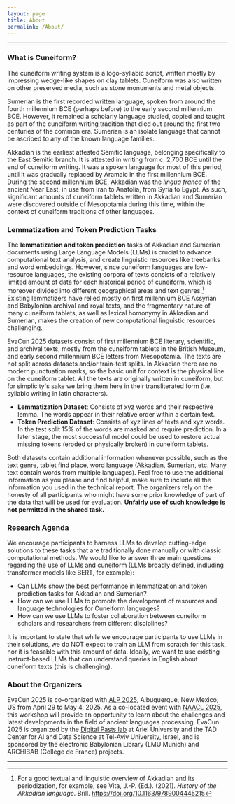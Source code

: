 ```yaml
---
layout: page
title: About
permalink: /About/
---
```

___
### What is Cuneiform?

The cuneiform writing system is a logo-syllabic script, written mostly by impressing wedge-like shapes on clay tablets. Cuneiform was also written on other preserved media, such as stone monuments and metal objects.  

Sumerian is the first recorded written language, spoken from around the fourth millennium BCE (perhaps before) to the early second millennium BCE. However, it remained a scholarly language studied, copied and taught as part of the cuneiform writing tradition that died out around the first two centuries of the common era. Sumerian is an isolate language that cannot be ascribed to any of the known language families.  

Akkadian is the earliest attested Semitic language, belonging specifically to the East Semitic branch. It is attested in writing from c. 2,700 BCE until the end of cuneiform writing. It was a spoken language for most of this period, until it was gradually replaced by Aramaic in the first millennium BCE. During the second millennium BCE, Akkadian was the *lingua franca* of the ancient Near East, in use from Iran to Anatolia, from Syria to Egypt. As such, significant amounts of cuneiform tablets written in Akkadian and Sumerian were discovered outside of Mesopotamia during this time, within the context of cuneiform traditions of other languages.

### Lemmatization and Token Prediction Tasks 

The **lemmatization and token prediction** tasks of Akkadian and Sumerian documents using Large Language Models (LLMs) is crucial to advance computational text analysis, and create linguistic resources like treebanks and word embeddings. However, since cuneiform languages are low-resource languages, the existing corpora of texts consists of a relatively limited amount of data for each historical period of cuneiform, which is moreover divided into different geographical areas and text genres.[^1] Existing lemmatizers have relied mostly on first millennium BCE Assyrian and Babylonian archival and royal texts, and the fragmentary nature of many cuneiform tablets, as well as lexical homonymy in Akkadian and Sumerian, makes the creation of new computational linguistic resources challenging. 

EvaCun 2025 datasets consist of first millennium BCE literary, scientific, and archival texts, mostly from the cuneiform tablets in the British Museum, and early second millennium BCE letters from Mesopotamia. The texts are not split across datasets and/or train-test splits. In Akkadian there are no modern punctuation marks, so the basic unit for context is the physical line on the cuneiform tablet. All the texts are originally written in cuneiform, but for simplicity's sake we bring them here in their transliterated form (i.e. syllabic writing in latin characters).

* **Lemmatization Dataset**: Consists of xyz words and their respective lemma. The words appear in their relative order within a certain text. 
* **Token Prediction Dataset**: Consists of xyz lines of texts and xyz words. In the test split 15% of the words are masked and require prediction. In a later stage, the most successful model could be used to restore actual missing tokens (eroded or physically broken) in cuneiform tablets.

Both datasets contain additional information whenever possible, such as the text genre, tablet find place, word language (Akkadian, Sumerian, etc. Many text contain words from multiple languages). Feel free to use the additional information as you please and find helpful, make sure to include all the information you used in the technical report. The organizers rely on the honesty of all participants who might have some prior knowledge of part of the data that will be used for evaluation. **Unfairly use of such knowledge is not permitted in the shared task.**

### Research Agenda 

We encourage participants to harness LLMs to develop cutting-edge solutions to these tasks that are traditionally done manually or with classic computational methods. We would like to answer three main questions regarding the use of LLMs and cuneiform (LLMs broadly defined, indluding transformer models like BERT, for example):
- Can LLMs show the best performance in lemmatization and token prediction tasks for Akkadian and Sumerian?
- How can we use LLMs to promote the development of resources and language technologies for Cuneiform languages?
- How can we use LLMs to foster collaboration between cuneiform scholars and researchers from different disciplines?

It is important to state that while we encourage participants to use LLMs in their solutions, we do NOT expect to train an LLM from scratch for this task, nor it is feasable with this amount of data. Ideally, we want to use existing instruct-based LLMs that can understand queries in English about cuneiform texts (this is challenging).


### About the Organizers 
EvaCun 2025 is co-organized with [ALP 2025](https://www.ancientnlp.com/alp2025/), Albuquerque, New Mexico, US from April 29 to May 4, 2025. As a co-located event with [NAACL 2025](https://2025.naacl.org/), this workshop will provide an opportunity to learn about the challenges and latest developments in the field of ancient languages processing. EvaCun 2025 is organized by the [Digital Pasts lab](https://digitalpasts.github.io/) at Ariel University and the TAD Center for AI and Data Science at Tel-Aviv University, Israel, and is sponsored by the electronic Babylonian Library (LMU Munich) and ARCHIBAB (Collège de France) projects. 

---
[^1]: For a good textual and linguistic overview of Akkadian and its periodization, for example, see Vita, J.-P. (Ed.). (2021). _History of the Akkadian language_. Brill. https://doi.org/10.1163/9789004445215
